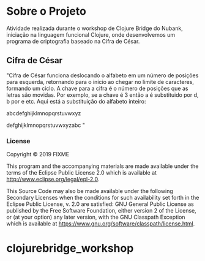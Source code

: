 # Sobre o Projeto
Atividade realizada durante o workshop de Clojure Bridge do Nubank, iniciação na linguagem funcional Clojure, onde desenvolvemos um programa de criptografia baseado na Cifra de César.

## Cifra de César
"Cifra de César funciona deslocando o alfabeto em um número de posições para esquerda, retornando para o início ao chegar no limite de caracteres, formando um ciclo. A chave para a cifra é o número de posições que as letras são movidas. Por exemplo, se a chave é 3 então a é substituido por d, b por e etc. Aqui está a substituição do alfabeto inteiro:

abcdefghijklmnopqrstuvwxyz

defghijklmnopqrstuvwxyzabc "

### License

Copyright © 2019 FIXME

This program and the accompanying materials are made available under the
terms of the Eclipse Public License 2.0 which is available at
http://www.eclipse.org/legal/epl-2.0.

This Source Code may also be made available under the following Secondary
Licenses when the conditions for such availability set forth in the Eclipse
Public License, v. 2.0 are satisfied: GNU General Public License as published by
the Free Software Foundation, either version 2 of the License, or (at your
option) any later version, with the GNU Classpath Exception which is available
at https://www.gnu.org/software/classpath/license.html.
# clojurebridge_workshop
